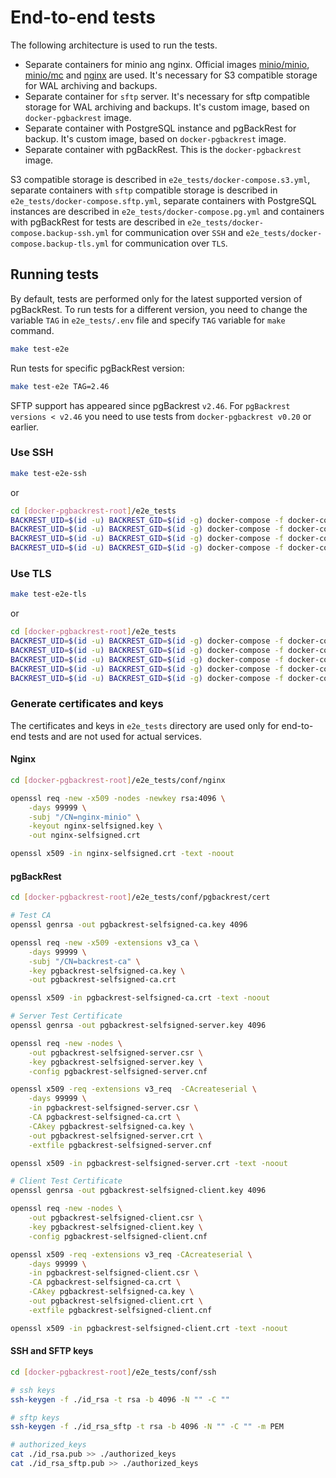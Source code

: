 # End-to-end tests

The following architecture is used to run the tests.
* Separate containers for minio ang nginx. Official images [minio/minio](https://hub.docker.com/r/minio/minio/), [minio/mc](https://hub.docker.com/r/minio/mc) and [nginx](https://hub.docker.com/_/nginx) are used. It's necessary for S3 compatible storage for WAL archiving and backups.
* Separate container for `sftp` server. It's necessary for sftp compatible storage for WAL archiving and backups. It's custom image, based on `docker-pgbackrest` image.
* Separate container with PostgreSQL instance and pgBackRest for backup. It's custom image, based on `docker-pgbackrest` image.
* Separate container with pgBackRest. This is the `docker-pgbackrest` image.

S3 compatible storage is described in `e2e_tests/docker-compose.s3.yml`, separate containers with `sftp` compatible storage is described in `e2e_tests/docker-compose.sftp.yml`, separate containers with PostgreSQL instances are described in `e2e_tests/docker-compose.pg.yml` and containers with pgBackRest for tests are described in `e2e_tests/docker-compose.backup-ssh.yml` for communication over `SSH` and `e2e_tests/docker-compose.backup-tls.yml` for communication over `TLS`.

## Running tests

By default, tests are performed only for the latest supported version of pgBackRest. To run tests for a different version, you need to change the variable `TAG` in `e2e_tests/.env` file and specify `TAG` variable for `make` command.

```bash
make test-e2e
```

Run tests for specific pgBackRest version:

```bash
make test-e2e TAG=2.46
```

SFTP support has appeared since pgBackrest `v2.46`. For `pgBackrest versions < v2.46` you need to use tests from `docker-pgbackrest v0.20` or earlier.

### Use SSH

```bash
make test-e2e-ssh
```

or

```bash
cd [docker-pgbackrest-root]/e2e_tests
BACKREST_UID=$(id -u) BACKREST_GID=$(id -g) docker-compose -f docker-compose.sftp.yml -f docker-compose.s3.yml -f docker-compose.pg.yml up -d --build --force-recreate --always-recreate-deps pg-ssh
BACKREST_UID=$(id -u) BACKREST_GID=$(id -g) docker-compose -f docker-compose.sftp.yml -f docker-compose.s3.yml -f docker-compose.pg.yml -f docker-compose.backup-ssh.yml run --rm --name backup-ssh --no-deps backup-ssh
BACKREST_UID=$(id -u) BACKREST_GID=$(id -g) docker-compose -f docker-compose.sftp.yml -f docker-compose.s3.yml -f docker-compose.pg.yml -f docker-compose.backup-ssh.yml run --rm --name backup_alpine-ssh --no-deps backup_alpine-ssh
BACKREST_UID=$(id -u) BACKREST_GID=$(id -g) docker-compose -f docker-compose.sftp.yml -f docker-compose.s3.yml -f docker-compose.pg.yml -f docker-compose.backup-ssh.yml down
```

### Use TLS

```bash
make test-e2e-tls
```

or

```bash
cd [docker-pgbackrest-root]/e2e_tests
BACKREST_UID=$(id -u) BACKREST_GID=$(id -g) docker-compose -f docker-compose.sftp.yml -f docker-compose.s3.yml -f docker-compose.pg.yml up -d --build --force-recreate --always-recreate-deps pg-tls
BACKREST_UID=$(id -u) BACKREST_GID=$(id -g) docker-compose -f docker-compose.sftp.yml -f docker-compose.s3.yml -f docker-compose.pg.yml -f docker-compose.backup-tls.yml up -d --no-deps backup_server-tls
BACKREST_UID=$(id -u) BACKREST_GID=$(id -g) docker-compose -f docker-compose.sftp.yml -f docker-compose.s3.yml -f docker-compose.pg.yml -f docker-compose.backup-tls.yml run --rm --name backup-tls --no-deps backup-tls
BACKREST_UID=$(id -u) BACKREST_GID=$(id -g) docker-compose -f docker-compose.sftp.yml -f docker-compose.s3.yml -f docker-compose.pg.yml -f docker-compose.backup-tls.yml run --rm --name backup_alpine-tls --no-deps backup_alpine-tls
BACKREST_UID=$(id -u) BACKREST_GID=$(id -g) docker-compose -f docker-compose.sftp.yml -f docker-compose.s3.yml -f docker-compose.pg.yml -f docker-compose.backup-tls.yml down
```

### Generate certificates and keys

The certificates and keys in `e2e_tests` directory are used only for end-to-end tests and are not used for actual services.

#### Nginx

```bash
cd [docker-pgbackrest-root]/e2e_tests/conf/nginx

openssl req -new -x509 -nodes -newkey rsa:4096 \
    -days 99999 \
    -subj "/CN=nginx-minio" \
    -keyout nginx-selfsigned.key \
    -out nginx-selfsigned.crt

openssl x509 -in nginx-selfsigned.crt -text -noout
```
#### pgBackRest

```bash
cd [docker-pgbackrest-root]/e2e_tests/conf/pgbackrest/cert

# Test CA
openssl genrsa -out pgbackrest-selfsigned-ca.key 4096

openssl req -new -x509 -extensions v3_ca \
    -days 99999 \
    -subj "/CN=backrest-ca" \
    -key pgbackrest-selfsigned-ca.key \
    -out pgbackrest-selfsigned-ca.crt

openssl x509 -in pgbackrest-selfsigned-ca.crt -text -noout

# Server Test Certificate
openssl genrsa -out pgbackrest-selfsigned-server.key 4096

openssl req -new -nodes \
    -out pgbackrest-selfsigned-server.csr \
    -key pgbackrest-selfsigned-server.key \
    -config pgbackrest-selfsigned-server.cnf

openssl x509 -req -extensions v3_req  -CAcreateserial \
    -days 99999 \
    -in pgbackrest-selfsigned-server.csr \
    -CA pgbackrest-selfsigned-ca.crt \
    -CAkey pgbackrest-selfsigned-ca.key \
    -out pgbackrest-selfsigned-server.crt \
    -extfile pgbackrest-selfsigned-server.cnf

openssl x509 -in pgbackrest-selfsigned-server.crt -text -noout

# Client Test Certificate
openssl genrsa -out pgbackrest-selfsigned-client.key 4096

openssl req -new -nodes \
    -out pgbackrest-selfsigned-client.csr \
    -key pgbackrest-selfsigned-client.key \
    -config pgbackrest-selfsigned-client.cnf

openssl x509 -req -extensions v3_req -CAcreateserial \
    -days 99999 \
    -in pgbackrest-selfsigned-client.csr \
    -CA pgbackrest-selfsigned-ca.crt \
    -CAkey pgbackrest-selfsigned-ca.key \
    -out pgbackrest-selfsigned-client.crt \
    -extfile pgbackrest-selfsigned-client.cnf

openssl x509 -in pgbackrest-selfsigned-client.crt -text -noout
```

#### SSH and SFTP keys
```bash
cd [docker-pgbackrest-root]/e2e_tests/conf/ssh

# ssh keys
ssh-keygen -f ./id_rsa -t rsa -b 4096 -N "" -C ""

# sftp keys
ssh-keygen -f ./id_rsa_sftp -t rsa -b 4096 -N "" -C "" -m PEM

# authorized_keys
cat ./id_rsa.pub >> ./authorized_keys
cat ./id_rsa_sftp.pub >> ./authorized_keys
```
